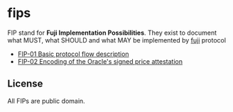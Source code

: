 # fips
FIP stand for **Fuji Implementation Possibilities**. They exist to document what MUST, what SHOULD and what MAY be implemented by [fuji](https://fuji.money) protocol

- [FIP-01 Basic protocol flow description](01.md)
- [FIP-02 Encoding of the Oracle's signed price attestation](01.md)


## License

All FIPs are public domain.
